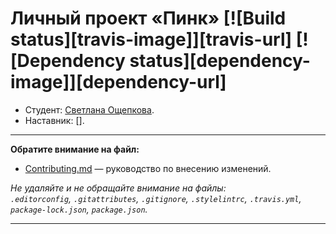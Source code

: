 # Личный проект «Пинк» [![Build status][travis-image]][travis-url] [![Dependency status][dependency-image]][dependency-url]

* Студент:  [Светлана Ощепкова](https://up.htmlacademy.ru/adaptive/12/user/398413).
* Наставник:  [].

---

**Обратите внимание на файл:**

- [Contributing.md](Contributing.md) — руководство по внесению изменений.

_Не удаляйте и не обращайте внимание на файлы:_<br>
_`.editorconfig`, `.gitattributes`, `.gitignore`, `.stylelintrc`, `.travis.yml`, `package-lock.json`, `package.json`._

---

